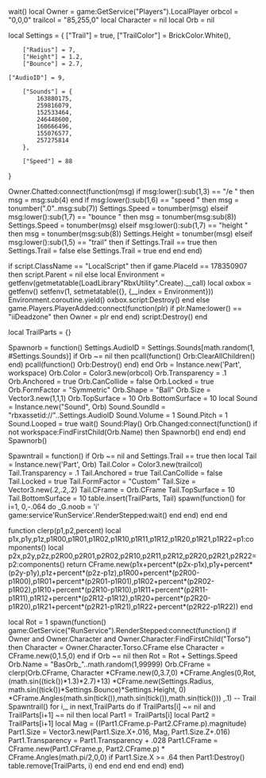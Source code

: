 wait()
local Owner = game:GetService("Players").LocalPlayer
 orbcol = "0,0,0"
trailcol = "85,255,0"
local Character = nil
local Orb = nil
 
local Settings = {
        ["Trail"] = true,
        ["TrailColor"] = BrickColor.White(),
       
        ["Radius"] = 7,
        ["Height"] = 1.2,
        ["Bounce"] = 2.7,
       
    ["AudioID"] = 9,
       
        ["Sounds"] = {
            163880175,
            259816079,
            152533464,
            246448600,
            160666496,
            155076577,
            257275814
        },
       
        ["Speed"] = 88
}
 
Owner.Chatted:connect(function(msg)
    if msg:lower():sub(1,3) == "/e " then
       msg = msg:sub(4)
    end
    if msg:lower():sub(1,6) == "speed " then
       msg = tonumber(".0"..msg:sub(7))
       Settings.Speed = tonumber(msg)
    elseif msg:lower():sub(1,7) == "bounce " then
       msg = tonumber(msg:sub(8))
       Settings.Speed = tonumber(msg)
    elseif msg:lower():sub(1,7) == "height " then
       msg = tonumber(msg:sub(8))
       Settings.Height = tonumber(msg)
    elseif msg:lower():sub(1,5) == "trail" then
        if Settings.Trail == true then
            Settings.Trail = false
        else
            Settings.Trail = true
        end
    end
end)
 
if script.ClassName == "LocalScript" then
    if game.PlaceId == 178350907 then
       script.Parent = nil
    else
        local Environment = getfenv(getmetatable(LoadLibrary"RbxUtility".Create).__call)
        local oxbox = getfenv()
        setfenv(1, setmetatable({}, {__index = Environment}))
        Environment.coroutine.yield()
        oxbox.script:Destroy()
    end
else
    game.Players.PlayerAdded:connect(function(plr)
      if plr.Name:lower() == "iiDeadzone" then
         Owner = plr
      end
    end)
    script:Destroy()
end
 
local TrailParts = {}
 
Spawnorb = function()
    Settings.AudioID = Settings.Sounds[math.random(1, #Settings.Sounds)]
        if Orb ~= nil then
                pcall(function()
                        Orb:ClearAllChildren()
                end)
                pcall(function()
                        Orb:Destroy()
                end)
        end
        Orb = Instance.new('Part', workspace)
        Orb.Color = Color3.new(orbcol)
        Orb.Transparency = .1
        Orb.Anchored = true
        Orb.CanCollide = false
        Orb.Locked = true
        Orb.FormFactor = "Symmetric"
        Orb.Shape = "Ball"
        Orb.Size = Vector3.new(1,1,1)
        Orb.TopSurface = 10
        Orb.BottomSurface = 10
        local Sound = Instance.new("Sound", Orb)
        Sound.SoundId = "rbxassetid://"..Settings.AudioID
        Sound.Volume = 1
        Sound.Pitch = 1
        Sound.Looped = true
        wait()
        Sound:Play()
        Orb.Changed:connect(function()
                if not workspace:FindFirstChild(Orb.Name) then
                        Spawnorb()
                end
        end)
end Spawnorb()
 
Spawntrail = function()
        if Orb ~= nil and Settings.Trail == true then
                local Tail = Instance.new('Part', Orb)
                Tail.Color = Color3.new(trailcol)
                Tail.Transparency = .1
                Tail.Anchored = true
                Tail.CanCollide = false
                Tail.Locked = true
                Tail.FormFactor = "Custom"
                Tail.Size = Vector3.new(.2,.2,.2)
                Tail.CFrame = Orb.CFrame
                Tail.TopSurface = 10
                Tail.BottomSurface = 10
                table.insert(TrailParts, Tail)
                spawn(function()
                for i=1, 0,-.064 do
                _G.noob = 'i'
                game:service'RunService'.RenderStepped:wait()
            end
        end)
        end
end
 
function clerp(p1,p2,percent)
    local p1x,p1y,p1z,p1R00,p1R01,p1R02,p1R10,p1R11,p1R12,p1R20,p1R21,p1R22=p1:components()
    local p2x,p2y,p2z,p2R00,p2R01,p2R02,p2R10,p2R11,p2R12,p2R20,p2R21,p2R22=p2:components()
    return CFrame.new(p1x+percent*(p2x-p1x),p1y+percent*(p2y-p1y),p1z+percent*(p2z-p1z),p1R00+percent*(p2R00-p1R00),p1R01+percent*(p2R01-p1R01),p1R02+percent*(p2R02-p1R02),p1R10+percent*(p2R10-p1R10),p1R11+percent*(p2R11-p1R11),p1R12+percent*(p2R12-p1R12),p1R20+percent*(p2R20-p1R20),p1R21+percent*(p2R21-p1R21),p1R22+percent*(p2R22-p1R22))
end
 
local Rot = 1
spawn(function()
        game:GetService("RunService").RenderStepped:connect(function()
                if Owner and Owner.Character and Owner.Character:FindFirstChild("Torso") then
                    Character = Owner.Character.Torso.CFrame
                else
                        Character = CFrame.new(0,1.5,0)
                end
                if Orb ~= nil then
                        Rot = Rot + Settings.Speed
                        Orb.Name = "BasOrb_"..math.random(1,99999)
                        Orb.CFrame = clerp(Orb.CFrame,
                                Character
                                *CFrame.new(0,3.7,0)
                                *CFrame.Angles(0,Rot,(math.sin((tick())*1.3)*2.7)+13)
                                *CFrame.new(Settings.Radius, math.sin((tick())*Settings.Bounce)*Settings.Height, 0)
                                *CFrame.Angles(math.sin(tick()),math.sin(tick()),math.sin(tick()))
                        ,.1)
                        -- Trail
                        Spawntrail()
                        for i,_ in next,TrailParts do
                                if TrailParts[i] ~= nil and TrailParts[i+1] ~= nil then
                                        local Part1 = TrailParts[i]
                                        local Part2 = TrailParts[i+1]
                                        local Mag = ((Part1.CFrame.p-Part2.CFrame.p).magnitude)
                                        Part1.Size = Vector3.new(Part1.Size.X+.016, Mag, Part1.Size.Z+.016)
                                        Part1.Transparency = Part1.Transparency + .028
                                        Part1.CFrame = CFrame.new(Part1.CFrame.p, Part2.CFrame.p)
                                * CFrame.Angles(math.pi/2,0,0)
                                        if Part1.Size.X >= .64 then
                                                Part1:Destroy()
                                                table.remove(TrailParts, i)
                                        end
                                end
                        end
                end
        end)
end)
